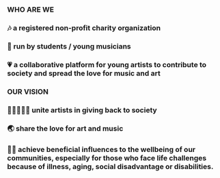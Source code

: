### WHO ARE WE
### 🎶 a registered non-profit charity organization 
### 👫 run by students / young musicians
### 💗 a collaborative platform for young artists to contribute to society and spread the love for music and art 
###
### OUR VISION
### 🧑🏻‍🤝‍🧑🏻 unite artists in giving back to society 
### 🌏 share the love for art and music
### 💁🏻 achieve beneficial influences to the wellbeing of our communities, especially for those who face life challenges because of illness, aging, social disadvantage or disabilities. 

<!--
**artisnotlimited/artisnotlimited** is a ✨ _special_ ✨ repository because its `README.md` (this file) appears on your GitHub profile.

Here are some ideas to get you started:

- 🔭 I’m currently working on ...
- 🌱 I’m currently learning ...
- 👯 I’m looking to collaborate on ...
- 🤔 I’m looking for help with ...
- 💬 Ask me about ...
- 📫 How to reach me: ...
- 😄 Pronouns: ...
- ⚡ Fun fact: ...
-->
